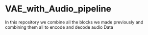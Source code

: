 # VAE_with_Audio_pipeline
In this repository we combine all the blocks we made previously and combining them all to encode and decode audio Data
